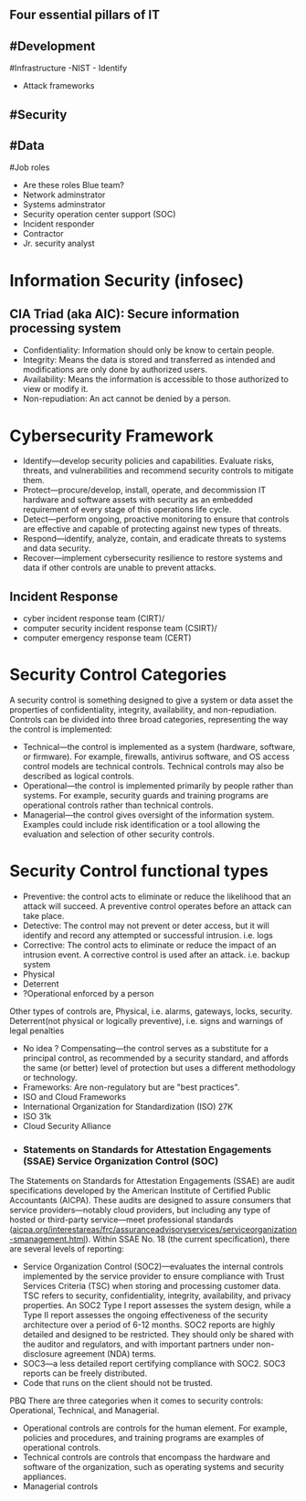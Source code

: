 ## Four essential pillars of IT
#Development
-

#Infrastructure
-NIST
	- Identify
- Attack frameworks	


#Security
-

#Data
-


#Job roles
- Are these roles Blue team?
- Network adminstrator
- Systems adminstrator
- Security operation center support (SOC)
- Incident responder
- Contractor
- Jr. security analyst

# Information Security (infosec)
## CIA Triad (aka AIC):  Secure information processing system
- Confidentiality: Information should only be know to certain people.
- Integrity:  Means the data is stored and transferred as intended and modifications are only done by authorized users.
- Availability:  Means the information is accessible to those authorized to view or modify it.
- Non-repudiation: An act cannot be denied by a person.

# Cybersecurity Framework
-   Identify—develop security policies and capabilities. Evaluate risks, threats, and vulnerabilities and recommend security controls to mitigate them.
-   Protect—procure/develop, install, operate, and decommission IT hardware and software assets with security as an embedded requirement of every stage of this operations life cycle.
-   Detect—perform ongoing, proactive monitoring to ensure that controls are effective and capable of protecting against new types of threats.
-   Respond—identify, analyze, contain, and eradicate threats to systems and data security.
-   Recover—implement cybersecurity resilience to restore systems and data if other controls are unable to prevent attacks.

## Incident Response
- cyber incident response team (CIRT)/
- computer security incident response team (CSIRT)/
- computer emergency response team (CERT)

# Security Control Categories
A security control is something designed to give a system or data asset the properties of confidentiality, integrity, availability, and non-repudiation. Controls can be divided into three broad categories, representing the way the control is implemented:

-   Technical—the control is implemented as a system (hardware, software, or firmware). For example, firewalls, antivirus software, and OS access control models are technical controls. Technical controls may also be described as logical controls.
-   Operational—the control is implemented primarily by people rather than systems. For example, security guards and training programs are operational controls rather than technical controls.
-   Managerial—the control gives oversight of the information system. Examples could include risk identification or a tool allowing the evaluation and selection of other security controls.

# Security Control functional types
- Preventive: the control acts to eliminate or reduce the likelihood that an attack will succeed.  A preventive control operates before an attack can take place.
- Detective:  The control may not prevent or deter access, but it will identify and record any attempted or successful intrusion. i.e. logs
- Corrective:  The control acts to eliminate or reduce the impact of an intrusion event.  A corrective control is used after an attack. i.e. backup system
- Physical
- Deterrent
- ?Operational enforced by a person

Other types of controls are, Physical, i.e. alarms, gateways, locks, security.  Deterrent(not physical or logically preventive), i.e. signs and warnings of legal penalties

- No idea ? Compensating—the control serves as a substitute for a principal control, as recommended by a security standard, and affords the same (or better) level of protection but uses a different methodology or technology.
- Frameworks:  Are non-regulatory but are "best practices".
- ISO and Cloud Frameworks
- International Organization for Standardization (ISO) 27K
- ISO 31k
- Cloud Security Alliance
- ### Statements on Standards for Attestation Engagements (SSAE) Service Organization Control (SOC)

The Statements on Standards for Attestation Engagements (SSAE) are audit specifications developed by the American Institute of Certified Public Accountants (AICPA). These audits are designed to assure consumers that service providers—notably cloud providers, but including any type of hosted or third-party service—meet professional standards ([aicpa.org/interestareas/frc/assuranceadvisoryservices/serviceorganization-smanagement.html](https://www.aicpa.org/interestareas/frc/assuranceadvisoryservices/serviceorganization-smanagement.html)). Within SSAE No. 18 (the current specification), there are several levels of reporting:

-   Service Organization Control (SOC2)—evaluates the internal controls implemented by the service provider to ensure compliance with Trust Services Criteria (TSC) when storing and processing customer data. TSC refers to security, confidentiality, integrity, availability, and privacy properties. An SOC2 Type I report assesses the system design, while a Type II report assesses the ongoing effectiveness of the security architecture over a period of 6-12 months. SOC2 reports are highly detailed and designed to be restricted. They should only be shared with the auditor and regulators, and with important partners under non-disclosure agreement (NDA) terms.
-   SOC3—a less detailed report certifying compliance with SOC2. SOC3 reports can be freely distributed.
-   Code that runs on the client should not be trusted.


PBQ
There are three categories when it comes to security controls:  Operational, Technical, and Managerial.
- Operational controls are controls for the human element.  For example, policies and procedures, and training programs are examples of operational controls.
- Technical controls are controls that encompass the hardware and software of the organization, such as operating systems and security appliances.
- Managerial controls  
